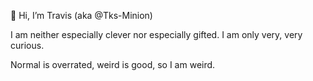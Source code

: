 👋 Hi, I’m Travis (aka @Tks-Minion)

I am neither especially clever nor especially gifted. I am only very, very curious.

Normal is overrated, weird is good, so I am weird.

<!-- - 💞️ I’m looking to collaborate on ... -->
<!-- - 📫 How to reach me ... -->

<!---
Tks-Minion/Tks-Minion is a ✨ special ✨ repository because its `README.md` (this file) appears on your GitHub profile.
You can click the Preview link to take a look at your changes.
--->
